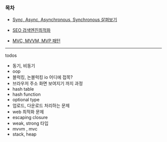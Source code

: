 ### 목차

- [Sync, Async, Asynchronous, Synchronous 살펴보기](./General/sync_blocking.md)

- [SEO 검색엔진최적화](./General/SEO.md)

- [MVC, MVVM, MVP 패턴](./General/framework_pattern.md)

---

todos

- 동기, 비동기
- oop
- 블럭킹, 논블럭킹 io 어디에 접목?
- 브라우저 주소 화면 보여지기 까지 과정
- hash table
- hash function
- optional type
- 업로드, 다운로드 처리하는 문제
- web 최적화 문제
- escaping closure
- weak, strong 타입
- mvvm , mvc
- stack, heap
